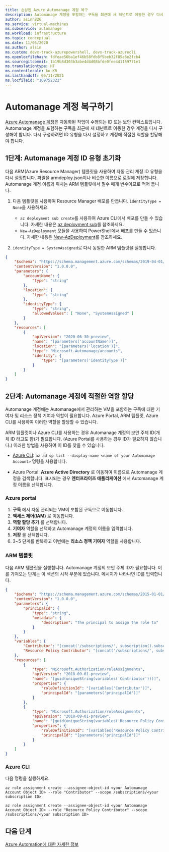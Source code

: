 ```yaml
---
title: 손상된 Azure Automanage 계정 복구
description: Automanage 계정을 포함하는 구독을 최근에 새 테넌트로 이동한 경우 다시 구성해야 합니다. 이 문서에서는 다음을 수행하는 방법을 알아봅니다.
author: asinn826
ms.service: virtual-machines
ms.subservice: automanage
ms.workload: infrastructure
ms.topic: conceptual
ms.date: 11/05/2020
ms.author: alsin
ms.custom: devx-track-azurepowershell, devx-track-azurecli
ms.openlocfilehash: fdfeae56ba1ef46b58fdb8f5beb32f85a6e2fcb4
ms.sourcegitcommit: 1b19b8d303b3abe4d4d08bfde0fee441159771e1
ms.translationtype: HT
ms.contentlocale: ko-KR
ms.lasthandoff: 05/11/2021
ms.locfileid: "109752322"
---
```

# <a name="repair-an-automanage-account"></a>Automanage 계정 복구하기
[Azure Automanage 계정](./automanage-virtual-machines.md#automanage-account)은 자동화된 작업이 수행되는 ID 또는 보안 컨텍스트입니다. Automanage 계정을 포함하는 구독을 최근에 새 테넌트로 이동한 경우 계정을 다시 구성해야 합니다. 다시 구성하려면 ID 유형을 다시 설정하고 계정에 적절한 역할을 할당해야 합니다.

## <a name="step-1-reset-the-automanage-account-identity-type"></a>1단계: Automanage 계정 ID 유형 초기화
다음 ARM(Azure Resource Manager) 템플릿을 사용하여 자동 관리 계정 ID 유형을 다시 설정합니다. 파일을 armdeploy.json이나 비슷한 이름으로 로컬에 저장합니다. Automanage 계정 이름과 위치는 ARM 템플릿에서 필수 매개 변수이므로 적어 둡니다.

1. 다음 템플릿을 사용하여 Resource Manager 배포를 만듭니다. `identityType = None`을 사용하세요.
    * `az deployment sub create`를 사용하여 Azure CLI에서 배포를 만들 수 있습니다. 자세한 내용은 [az deployment sub](/cli/azure/deployment/sub)를 참조하세요.
    * `New-AzDeployment` 모듈을 사용하여 PowerShell에서 배포를 만들 수 있습니다. 자세한 내용은 [New-AzDeployment](/powershell/module/az.resources/new-azdeployment)를 참조하세요.

1. `identityType = SystemAssigned`로 다시 동일한 ARM 템플릿을 실행합니다.

```json
{
    "$schema": "https://schema.management.azure.com/schemas/2019-04-01/deploymentTemplate.json#",
    "contentVersion": "1.0.0.0",
    "parameters": {
        "accountName": {
            "type": "string"
        },
        "location": {
            "type": "string"
        },
        "identityType": {
            "type": "string",
            "allowedValues": [ "None", "SystemAssigned" ]
        }
    },
    "resources": [
        {
            "apiVersion": "2020-06-30-preview",
            "name": "[parameters('accountName')]",
            "location": "[parameters('location')]",
            "type": "Microsoft.Automanage/accounts",
            "identity": {
                "type": "[parameters('identityType')]"
            }
        }
    ]
}

```

## <a name="step-2-assign-appropriate-roles-for-the-automanage-account"></a>2단계: Automanage 계정에 적절한 역할 할당
Automanage 계정에는 Automanage에서 관리하는 VM을 포함하는 구독에 대한 기여자 및 리소스 정책 기여자 역할이 필요합니다. Azure Portal, ARM 템플릿, Azure CLI를 사용하여 이러한 역할을 할당할 수 있습니다.

ARM 템플릿이나 Azure CLI를 사용하는 경우 Automanage 계정의 보안 주체 ID(개체 ID 라고도 함)가 필요합니다. (Azure Portal를 사용하는 경우 ID가 필요하지 않습니다.) 이러한 방법을 사용하여 이 ID를 찾을 수 있습니다.

- [Azure CLI](/cli/azure/ad/sp): `az ad sp list --display-name <name of your Automanage Account>` 명령을 사용합니다.

- Azure Portal: **Azure Active Directory** 로 이동하여 이름으로 Automanage 계정을 검색합니다. 표시되는 경우 **엔터프라이즈 애플리케이션** 에서 Automanage 계정 이름을 선택합니다.

### <a name="azure-portal"></a>Azure portal
1. **구독** 에서 자동 관리되는 VM이 포함된 구독으로 이동합니다.
1. **액세스 제어(IAM)** 로 이동합니다.
1. **역할 할당 추가** 를 선택합니다.
1. **기여자** 역할을 선택하고 Automanage 계정의 이름을 입력합니다.
1. **저장** 을 선택합니다.
1. 3~5 단계를 반복하고 이번에는 **리소스 정책 기여자** 역할을 사용합니다.

### <a name="arm-template"></a>ARM 템플릿
다음 ARM 템플릿을 실행합니다. Automanage 계정의 보안 주체 ID가 필요합니다. 이를 가져오는 단계는 이 섹션의 시작 부분에 있습니다. 메시지가 나타나면 ID를 입력합니다.

```json
{
    "$schema": "https://schema.management.azure.com/schemas/2015-01-01/deploymentTemplate.json#",
    "contentVersion": "1.0.0.0",
    "parameters": {
        "principalId": {
            "type": "string",
            "metadata": {
                "description": "The principal to assign the role to"
            }
        }
    },
    "variables": {
        "Contributor": "[concat('/subscriptions/', subscription().subscriptionId, '/providers/Microsoft.Authorization/roleDefinitions/', 'b24988ac-6180-42a0-ab88-20f7382dd24c')]",
        "Resource Policy Contributor": "[concat('/subscriptions/', subscription().subscriptionId, '/providers/Microsoft.Authorization/roleDefinitions/', '36243c78-bf99-498c-9df9-86d9f8d28608')]"
    },
    "resources": [
        {
            "type": "Microsoft.Authorization/roleAssignments",
            "apiVersion": "2018-09-01-preview",
            "name": "[guid(uniqueString(variables('Contributor')))]",
            "properties": {
                "roleDefinitionId": "[variables('Contributor')]",
                "principalId": "[parameters('principalId')]"
            }
        },
        {
            "type": "Microsoft.Authorization/roleAssignments",
            "apiVersion": "2018-09-01-preview",
            "name": "[guid(uniqueString(variables('Resource Policy Contributor')))]",
            "properties": {
                "roleDefinitionId": "[variables('Resource Policy Contributor')]",
                "principalId": "[parameters('principalId')]"
            }
        }
    ]
}
```

### <a name="azure-cli"></a>Azure CLI
다음 명령을 실행하세요.

```azurecli
az role assignment create --assignee-object-id <your Automanage Account Object ID> --role "Contributor" --scope /subscriptions/<your subscription ID>

az role assignment create --assignee-object-id <your Automanage Account Object ID> --role "Resource Policy Contributor" --scope /subscriptions/<your subscription ID>
```

## <a name="next-steps"></a>다음 단계
[Azure Automation에 대한 자세한 정보](./automanage-virtual-machines.md)
